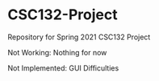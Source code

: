 # CSC132-Project
Repository for Spring 2021 CSC132 Project

Not Working:
Nothing for now

Not Implemented:
GUI
Difficulties

